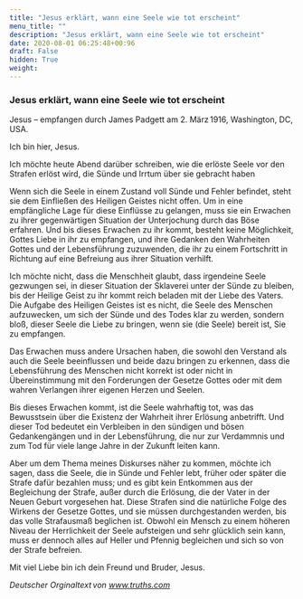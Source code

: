 ```yaml
---
title: "Jesus erklärt, wann eine Seele wie tot erscheint"
menu_title: ""
description: "Jesus erklärt, wann eine Seele wie tot erscheint"
date: 2020-08-01 06:25:48+00:96
draft: False
hidden: True
weight:
---
```

### Jesus erklärt, wann eine Seele wie tot erscheint

Jesus – empfangen durch James Padgett am 2. März 1916, Washington, DC, USA.

Ich bin hier, Jesus.

Ich möchte heute Abend darüber schreiben, wie die erlöste Seele vor den Strafen erlöst wird, die Sünde und Irrtum über sie gebracht haben

Wenn sich die Seele in einem Zustand voll Sünde und Fehler befindet, steht sie dem Einfließen des Heiligen Geistes nicht offen. Um in eine empfängliche Lage für diese Einflüsse zu gelangen, muss sie ein Erwachen zu ihrer gegenwärtigen Situation der Unterjochung durch das Böse erfahren. Und bis dieses Erwachen zu ihr kommt, besteht keine Möglichkeit, Gottes Liebe in ihr zu empfangen, und ihre Gedanken den Wahrheiten Gottes und der Lebensführung zuzuwenden, die ihr zu einem Fortschritt in Richtung auf eine Befreiung aus ihrer Situation verhilft.

Ich möchte nicht, dass die Menschheit glaubt, dass irgendeine Seele gezwungen sei, in dieser Situation der Sklaverei unter der Sünde zu bleiben, bis der Heilige Geist zu ihr kommt reich beladen mit der Liebe des Vaters. Die Aufgabe des Heiligen Geistes ist es nicht, die Seele des Menschen aufzuwecken, um sich der Sünde und des Todes klar zu werden, sondern bloß, dieser Seele die Liebe zu bringen, wenn sie (die Seele) bereit ist, Sie zu empfangen.

Das Erwachen muss andere Ursachen haben, die sowohl den Verstand als auch die Seele beeinflussen und beide dazu bringen zu erkennen, dass die Lebensführung des Menschen nicht korrekt ist oder nicht in Übereinstimmung mit den Forderungen der Gesetze Gottes oder mit dem wahren Verlangen ihrer eigenen Herzen und Seelen.

Bis dieses Erwachen kommt, ist die Seele wahrhaftig tot, was das Bewusstsein über die Existenz der Wahrheit ihrer Erlösung anbetrifft. Und dieser Tod bedeutet ein Verbleiben in den sündigen und bösen Gedankengängen und in der Lebensführung, die nur zur Verdammnis und zum Tod für viele lange Jahre in der Zukunft leiten kann.

Aber um dem Thema meines Diskurses näher zu kommen, möchte ich sagen, dass die Seele, die in Sünde und Fehler lebt, früher oder später die Strafe dafür bezahlen muss; und es gibt kein Entkommen aus der Begleichung der Strafe, außer durch die Erlösung, die der Vater in der Neuen Geburt vorgesehen hat. Diese Strafen sind die natürliche Folge des Wirkens der Gesetze Gottes, und sie müssen durchgestanden werden, bis das volle Strafausmaß beglichen ist. Obwohl ein Mensch zu einem höheren Niveau der Herrlichkeit der Seele aufsteigen und sehr glücklich sein kann, muss er dennoch alles auf Heller und Pfennig begleichen und sich so von der Strafe befreien.

Mit viel Liebe bin ich dein Freund und Bruder, Jesus.

*Deutscher Orginaltext von www.truths.com*
